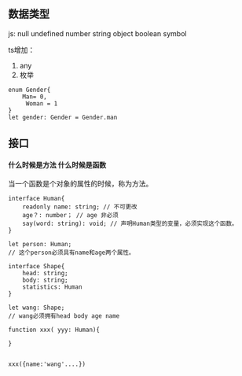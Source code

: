 ## 数据类型
js: null undefined number string object boolean symbol  

ts增加：
1. any
2. 枚举 
```
enum Gender{
    Man= 0,
     Woman = 1
} 
let gender: Gender = Gender.man
```

## 接口
#### 什么时候是方法  什么时候是函数
当一个函数是个对象的属性的时候，称为方法。

```
interface Human{
    readonly name: string; // 不可更改
    age？: number； // age 非必须
    say(word: string): void; // 声明Human类型的变量，必须实现这个函数。
}

let person: Human;
// 这个person必须具有name和age两个属性。

interface Shape{
    head: string;
    body: string;
    statistics: Human
}

let wang: Shape;
// wang必须拥有head body age name

function xxx( yyy: Human){

}


xxx({name:'wang'....})
```